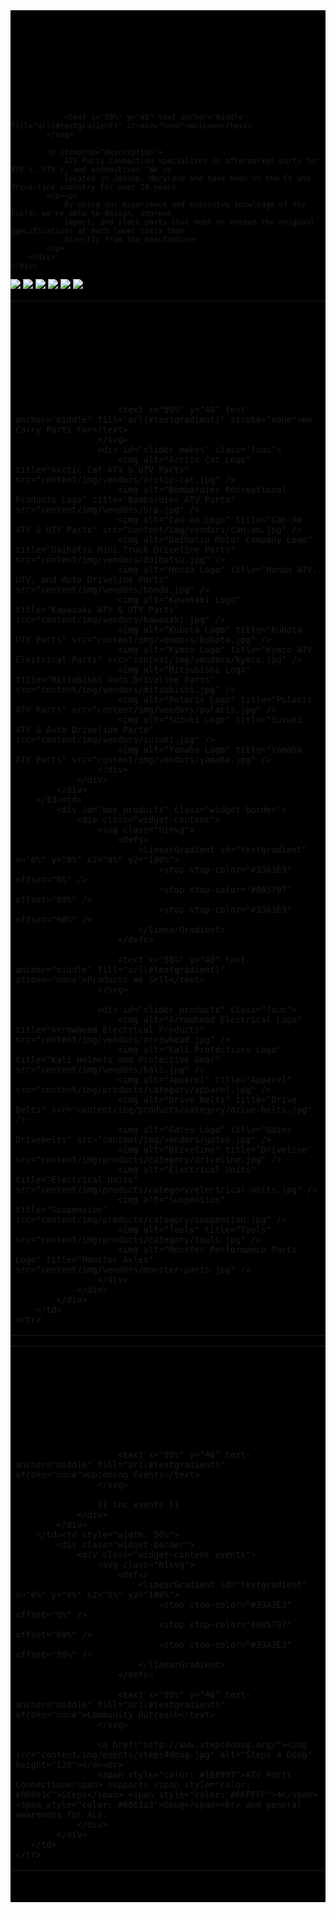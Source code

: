 <!-- Below div is just used on this page to cover mud splash background -->
<div style="background-color: #000000">

<aside>
	<div class="widget-border">
		<div class="widget-content">
			<svg class="h1svg">
				<defs>
					<linearGradient id="textgradient" x="0%" y="0%" x2="0%" y2="100%">
			            <stop stop-color="#33A3E3" offset="0%" />
			            <stop stop-color="#005797" offset="80%" />
			            <stop stop-color="#33A3E3" offset="90%" />
					</linearGradient>
				</defs>
		
				<text x="50%" y="40" text-anchor="middle" fill="url(#textgradient)" stroke="none">Welcome</text>  
			</svg>
			
			<p itemprop="description">
				ATV Parts Connection specializes in aftermarket parts for ATV's, UTV's, and automotives. We're 
				located in Jessup, Maryland and have been in the CV and drive-line industry for over 20 years.
			</p><p>
				By using our experience and extensive knowledge of the field, we're able to design, improve, 
				import, and stock parts that meet or exceed the original specifications at much lower costs than 
				directly from the manufacturer.
			</p>
		</div>
	</div>
</aside>

<div id="action_shots">
	<div id="slider" class="nivoSlider fouc">
		<img src="content/img/action-shots/0.jpg" />
		<img src="content/img/action-shots/1.jpg" />
		<img src="content/img/action-shots/2.jpg" />
		<img src="content/img/action-shots/3.jpg" />
		<img src="content/img/action-shots/4.jpg" />
		<img src="content/img/action-shots/5.jpg" />
	</div>
	<div id="grunge"></div>
</div>

<div style="clear: both"></div>

<table>
	<tr>
		<td>
			<div id="box_makes" class="widget-border">
				<div class="widget-content">
					<svg class="h1svg">
						<defs>
							<linearGradient id="textgradient" x="0%" y="0%" x2="0%" y2="100%">
					            <stop stop-color="#33A3E3" offset="0%" />
					            <stop stop-color="#005797" offset="80%" />
					            <stop stop-color="#33A3E3" offset="90%" />
							</linearGradient>
						</defs>
					
						<text x="50%" y="40" text-anchor="middle" fill="url(#textgradient)" stroke="none">We Carry Parts For</text>  
					</svg>
					<div id="slider_makes" class="fouc">
						<img alt="Arctic Cat Logo" title="Arctic Cat ATV & UTV Parts" src="content/img/vendors/arctic-cat.jpg" />
						<img alt="Bombardier Recreational Products Logo" title="Bombardier ATV Parts" src="content/img/vendors/brp.jpg" />
						<img alt="Can-Am Logo" title="Can-Am ATV & UTV Parts" src="content/img/vendors/can-am.jpg" />
						<img alt="Daihatsu Motor Company Logo" title="Daihatsu Mini Truck Driveline Parts" src="content/img/vendors/daihatsu.jpg" />
						<img alt="Honda Logo" title="Honda ATV, UTV, and Auto Driveline Parts" src="content/img/vendors/honda.jpg" />
						<img alt="Kawasaki Logo" title="Kawasaki ATV & UTV Parts" src="content/img/vendors/kawasaki.jpg" />
						<img alt="Kubota Logo" title="Kubota UTV Parts" src="content/img/vendors/kubota.jpg" />
						<img alt="Kymco Logo" title="Kymco ATV Electrical Parts" src="content/img/vendors/kymco.jpg" />
						<img alt="Mitsubishi Logo" title="Mitsubishi Auto Driveline Parts" src="content/img/vendors/mitsubishi.jpg" />
						<img alt="Polaris Logo" title="Polaris ATV Parts" src="content/img/vendors/polaris.jpg" />
						<img alt="Suzuki Logo" title="Suzuki ATV & Auto Driveline Parts"  src="content/img/vendors/suzuki.jpg" />
						<img alt="Yamaha Logo" title="Yamaha ATV Parts" src="content/img/vendors/yamaha.jpg" />
					</div>
				</div>
			</div>
		</td><td>
			<div id="box_products" class="widget-border">
				<div class="widget-content">
					<svg class="h1svg">
						<defs>
							<linearGradient id="textgradient" x="0%" y="0%" x2="0%" y2="100%">
					            <stop stop-color="#33A3E3" offset="0%" />
					            <stop stop-color="#005797" offset="80%" />
					            <stop stop-color="#33A3E3" offset="90%" />
							</linearGradient>
						</defs>
					
						<text x="50%" y="40" text-anchor="middle" fill="url(#textgradient)" stroke="none">Products We Sell</text>  
					</svg>
					
					<div id="slider_products" class="fouc">
						<img alt="Arrowhead Electrical Logo" title="Arrowhead Electrical Products" src="content/img/vendors/arrowhead.jpg" />
						<img alt="Kali Protectives Logo" title="Kali Helmets and Protective Gear" src="content/img/vendors/kali.jpg" />
						<img alt="Apparel" title="Apparel" src="content/img/products/category/apparel.jpg" />
						<img alt="Drive Belts" title="Drive Belts" src="content/img/products/category/drive-belts.jpg" />
						<img alt="Gates Logo" title="Gates Drivebelts" src="content/img/vendors/gates.jpg" />
						<img alt="Driveline" title="Driveline" src="content/img/products/category/driveline.jpg" />
						<img alt="Electrical Units" title="Electrical Units" src="content/img/products/category/electrical-units.jpg" />
						<img alt="Suspension" title="Suspension" src="content/img/products/category/suspension.jpg" />
						<img alt="Tools" title="Tools" src="content/img/products/category/tools.jpg" />
						<img alt="Monster Performance Parts Logo" title="Monster Axles" src="content/img/vendors/monster-parts.jpg" />
					</div>
				</div>
			</div>
		</td>
	</tr>
</table>

<table>
	<tr>
		<td style="width: 50%">
			<div class="widget-border">
				<div class="widget-content events">
					<svg class="h1svg">
						<defs>
							<linearGradient id="textgradient" x="0%" y="0%" x2="0%" y2="100%">
					            <stop stop-color="#33A3E3" offset="0%" />
					            <stop stop-color="#005797" offset="80%" />
					            <stop stop-color="#33A3E3" offset="90%" />
							</linearGradient>
						</defs>
				
						<text x="50%" y="40" text-anchor="middle" fill="url(#textgradient)" stroke="none">Upcoming Events</text>  
					</svg>
											
					{{ inc_events }}
				</div>
			</div>
		</td><td style="width: 50%">
			<div class="widget-border">
				<div class="widget-content events">
					<svg class="h1svg">
						<defs>
							<linearGradient id="textgradient" x="0%" y="0%" x2="0%" y2="100%">
					            <stop stop-color="#33A3E3" offset="0%" />
					            <stop stop-color="#005797" offset="80%" />
					            <stop stop-color="#33A3E3" offset="90%" />
							</linearGradient>
						</defs>
				
						<text x="50%" y="40" text-anchor="middle" fill="url(#textgradient)" stroke="none">Community Outreach</text>  
					</svg>
					
					<a href="http://www.steps4doug.org/"><img src="content/img/events/steps4doug.jpg" alt="Steps 4 Doug" height="120"></a><br>
					<span style="color: #1E6997">ATV Parts Connection</span> supports <span style="color: #008e3c">Steps</span> <span style="color: #FFFFFF">4</span> <span style="color: #0061a3">Doug</span><br> and general awareness for ALS.
				</div>
			</div>
       </td>
	</tr>
</table>

<br><br><!-- Helps cover mudsplash -->
</div><!-- End mud splash cover div -->
